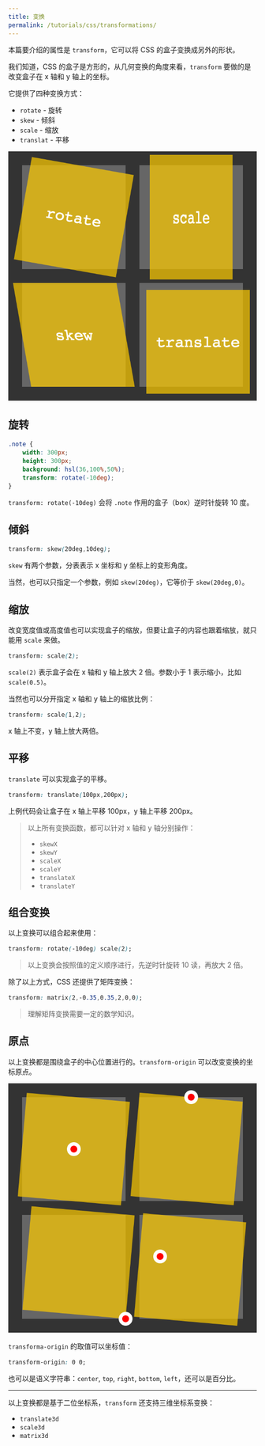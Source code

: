 ```yaml
---
title: 变换
permalink: /tutorials/css/transformations/
---
```


本篇要介绍的属性是 `transform`，它可以将 CSS 的盒子变换成另外的形状。

我们知道，CSS 的盒子是方形的，从几何变换的角度来看，`transform` 要做的是改变盒子在 x 轴和 y 轴上的坐标。

它提供了四种变换方式：
* `rotate` - 旋转
* `skew` - 倾斜
* `scale` - 缩放
* `translat` - 平移

![](/assets/images/css/transform.png)

## 旋转

```css
.note {
    width: 300px;
    height: 300px;
    background: hsl(36,100%,50%);
    transform: rotate(-10deg);
}
```

`transform: rotate(-10deg)` 会将 `.note` 作用的盒子（box）逆时针旋转 10 度。

## 倾斜

```css
transform: skew(20deg,10deg);
```

`skew` 有两个参数，分表表示 x 坐标和 y 坐标上的变形角度。

当然，也可以只指定一个参数，例如 `skew(20deg)`，它等价于 `skew(20deg,0)`。

## 缩放

改变宽度值或高度值也可以实现盒子的缩放，但要让盒子的内容也跟着缩放，就只能用 `scale` 来做。

```css
transform: scale(2);
```

`scale(2)` 表示盒子会在 x 轴和 y 轴上放大 2 倍。参数小于 1 表示缩小，比如 `scale(0.5)`。

当然也可以分开指定 x 轴和 y 轴上的缩放比例：

```css
transform: scale(1,2);
```

x 轴上不变，y 轴上放大两倍。

## 平移

`translate` 可以实现盒子的平移。

```css
transform: translate(100px,200px);
```

上例代码会让盒子在 x 轴上平移 100px，y 轴上平移 200px。

> 以上所有变换函数，都可以针对 x 轴和 y 轴分别操作：
> * `skewX`
> * `skewY`
> * `scaleX`
> * `scaleY`
> * `translateX`
> * `translateY`

## 组合变换

以上变换可以组合起来使用：

```css
transform: rotate(-10deg) scale(2);
```

> 以上变换会按照值的定义顺序进行，先逆时针旋转 10 读，再放大 2 倍。

除了以上方式，CSS 还提供了矩阵变换：

```css
transform: matrix(2,-0.35,0.35,2,0,0);
```

> 理解矩阵变换需要一定的数学知识。

## 原点

以上变换都是围绕盒子的中心位置进行的。`transform-origin` 可以改变变换的坐标原点。

![](/assets/images/css/transform-origin.png)

`transforma-origin` 的取值可以坐标值：

```css
transform-origin: 0 0;
```

也可以是语义字符串：`center`, `top`, `right`, `bottom`, `left`，还可以是百分比。

---

以上变换都是基于二位坐标系，`transform` 还支持三维坐标系变换：

* `translate3d`
* `scale3d`
* `matrix3d`